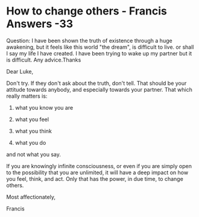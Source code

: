 # How to change others - Francis Answers -33

Question: I have been shown the truth of existence through a huge awakening, but it feels like this world "the dream", is difficult to live. or shall I say my life I have created. I have been trying to wake up my partner but it is difficult. Any advice.Thanks

Dear Luke,

Don't try. If they don't ask about the truth, don't tell. That should be your attitude towards anybody, and especially towards your partner. That which really matters is:

1. what you know you are

2. what you feel

3. what you think

4. what you do

and not what you say.

If you are knowingly infinite consciousness, or even if you are simply open to the possibility that you are unlimited, it will have a deep impact on how you feel, think, and act. Only that has the power, in due time, to change others.

Most affectionately,

Francis

